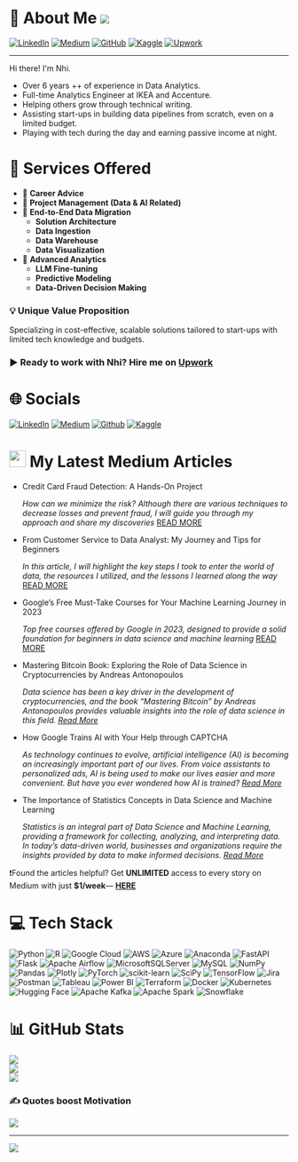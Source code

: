 # 💫 About Me ![](https://komarev.com/ghpvc/?username=yennhi95zz&color=green)

[![LinkedIn](https://img.shields.io/badge/LinkedIn-0A66C2?style=flat-square&logo=linkedin&logoColor=white)](https://www.linkedin.com/in/yennhi95zz/)
[![Medium](https://img.shields.io/badge/Medium-12100E?style=flat-square&logo=medium&logoColor=white)](https://medium.com/@yennhi95zz)
[![GitHub](https://img.shields.io/badge/GitHub-181717?style=flat-square&logo=github&logoColor=white)](https://github.com/yennhi95zz/yennhi95zz)
[![Kaggle](https://img.shields.io/badge/Kaggle-20BEFF?style=flat-square&logo=kaggle&logoColor=white)](https://www.kaggle.com/nhiyen)
[![Upwork](https://img.shields.io/badge/Upwork-6FDA44?style=flat-square&logo=upwork&logoColor=white)](https://www.upwork.com/freelancers/~018cb35a4fd005fbff)

---

Hi there! I'm Nhi.
- Over 6 years ++ of experience in Data Analytics.
- Full-time Analytics Engineer at IKEA and Accenture.
- Helping others grow through technical writing.
- Assisting start-ups in building data pipelines from scratch, even on a limited budget.
- Playing with tech during the day and earning passive income at night.

# 💼 Services Offered

- 💼 **Career Advice**  
- 🚀 **Project Management (Data & AI Related)**  
- 🔄 **End-to-End Data Migration**  
  -  **Solution Architecture**  
  - **Data Ingestion**  
  -  **Data Warehouse**  
  -  **Data Visualization**
- 🧠 **Advanced Analytics**
  - **LLM Fine-tuning**
  - **Predictive Modeling**
  - **Data-Driven Decision Making**

### 💡 Unique Value Proposition  
Specializing in cost-effective, scalable solutions tailored to start-ups with limited tech knowledge and budgets.


### ▶️ **Ready to work with Nhi? Hire me on [Upwork](https://www.upwork.com/freelancers/~018cb35a4fd005fbff)**

# 🌐 Socials
[![LinkedIn](https://img.shields.io/badge/-LinkedIn-blue?style=for-the-badge&logo=linkedin&logoColor=white)](https://www.linkedin.com/in/nhi-yen/)
[![Medium](https://img.shields.io/badge/-Medium-black?style=for-the-badge&logo=medium&logoColor=white)](https://medium.com/@yennhi95zz)
[![Github](https://img.shields.io/badge/-Github-grey?style=for-the-badge&logo=github&logoColor=white)](https://github.com/yennhi95zz)
[![Kaggle](https://img.shields.io/badge/-Kaggle-blue?style=for-the-badge&logo=kaggle&logoColor=white)](https://www.kaggle.com/nhiyen)

# <img src="https://user-images.githubusercontent.com/88694623/222451106-a0f59462-15e7-47e3-95de-eaa020871493.png" width="30" height="30"> My Latest Medium Articles

- Credit Card Fraud Detection: A Hands-On Project
  
  *How can we minimize the risk? Although there are various techniques to decrease losses and prevent fraud, I will guide you through my approach and share my discoveries* [READ MORE](https://medium.com/@yennhi95zz/credit-card-fraud-detection-a-hands-on-project-760cad61b1da)
  
- From Customer Service to Data Analyst: My Journey and Tips for Beginners
  
  *In this article, I will highlight the key steps I took to enter the world of data, the resources I utilized, and the lessons I learned along the way* [READ MORE](https://medium.com/@yennhi95zz/from-customer-service-to-data-analyst-my-journey-and-tips-for-beginners-ec590eb51efd)
  
- Google’s Free Must-Take Courses for Your Machine Learning Journey in 2023
  
  *Top free courses offered by Google in 2023, designed to provide a solid foundation for beginners in data science and machine learning* [READ MORE](https://medium.com/@yennhi95zz/googles-free-must-take-courses-for-your-machine-learning-journey-in-2023-89d22e02ffdb)
  
- Mastering Bitcoin Book: Exploring the Role of Data Science in Cryptocurrencies by Andreas Antonopoulos

  *Data science has been a key driver in the development of cryptocurrencies, and the book “Mastering Bitcoin” by Andreas Antonopoulos provides valuable insights into the role of data science in this field. [Read More](https://medium.com/@yennhi95zz/mastering-bitcoin-book-exploring-the-role-of-data-science-in-cryptocurrencies-by-andreas-354117d3c2e6)*
- How Google Trains AI with Your Help through CAPTCHA

  *As technology continues to evolve, artificial intelligence (AI) is becoming an increasingly important part of our lives. From voice assistants to personalized ads, AI is being used to make our lives easier and more convenient. But have you ever wondered how AI is trained? [Read More](https://medium.com/@yennhi95zz/how-google-trains-ai-with-your-help-through-captcha-876cb4eb4d01)*
- The Importance of Statistics Concepts in Data Science and Machine Learning

  *Statistics is an integral part of Data Science and Machine Learning, providing a framework for collecting, analyzing, and interpreting data. In today’s   data-driven world, businesses and organizations require the insights provided by data to make informed decisions. [Read More](https://medium.com/@yennhi95zz/the-importance-of-statistics-concepts-in-data-science-and-machine-learning-e84451c7b67)*


❗Found the articles helpful? Get **UNLIMITED** access to every story on Medium with just **$1/week**— **[HERE](https://medium.com/@yennhi95zz/membership)**

# 💻 Tech Stack

![Python](https://img.shields.io/badge/python-3670A0?style=plastic&logo=python&logoColor=ffdd54) 
![R](https://img.shields.io/badge/r-%23276DC3.svg?style=plastic&logo=r&logoColor=white) 
![Google Cloud](https://img.shields.io/badge/Google%20Cloud-%234285F4.svg?style=plastic&logo=google-cloud&logoColor=white) 
![AWS](https://img.shields.io/badge/AWS-%23FF9900.svg?style=plastic&logo=amazon-aws&logoColor=white) 
![Azure](https://img.shields.io/badge/azure-%230072C6.svg?style=plastic&logo=azure-devops&logoColor=white) 
![Anaconda](https://img.shields.io/badge/Anaconda-%2344A833.svg?style=plastic&logo=anaconda&logoColor=white) 
![FastAPI](https://img.shields.io/badge/FastAPI-005571?style=plastic&logo=fastapi) 
![Flask](https://img.shields.io/badge/flask-%23000.svg?style=plastic&logo=flask&logoColor=white) 
![Apache Airflow](https://img.shields.io/badge/Apache%20Airflow-017CEE?style=plastic&logo=Apache%20Airflow&logoColor=white) 
![MicrosoftSQLServer](https://img.shields.io/badge/Microsoft%20SQL%20Sever-CC2927?style=plastic&logo=microsoft%20sql%20server&logoColor=white) 
![MySQL](https://img.shields.io/badge/mysql-%2300f.svg?style=plastic&logo=mysql&logoColor=white) 
![NumPy](https://img.shields.io/badge/numpy-%23013243.svg?style=plastic&logo=numpy&logoColor=white) 
![Pandas](https://img.shields.io/badge/pandas-%23150458.svg?style=plastic&logo=pandas&logoColor=white) 
![Plotly](https://img.shields.io/badge/Plotly-%233F4F75.svg?style=plastic&logo=plotly&logoColor=white) 
![PyTorch](https://img.shields.io/badge/PyTorch-%23EE4C2C.svg?style=plastic&logo=PyTorch&logoColor=white) 
![scikit-learn](https://img.shields.io/badge/scikit--learn-%23F7931E.svg?style=plastic&logo=scikit-learn&logoColor=white) 
![SciPy](https://img.shields.io/badge/SciPy-%230C55A5.svg?style=plastic&logo=scipy&logoColor=%white) 
![TensorFlow](https://img.shields.io/badge/TensorFlow-%23FF6F00.svg?style=plastic&logo=TensorFlow&logoColor=white) 
![Jira](https://img.shields.io/badge/jira-%230A0FFF.svg?style=plastic&logo=jira&logoColor=white) 
![Postman](https://img.shields.io/badge/Postman-FF6C37?style=plastic&logo=postman&logoColor=white)
![Tableau](https://img.shields.io/badge/Tableau-E97627?style=plastic&logo=Tableau&logoColor=white)
![Power BI](https://img.shields.io/badge/Power%20BI-F2C811?style=plastic&logo=Power%20BI&logoColor=white)
![Terraform](https://img.shields.io/badge/Terraform-623CE4?style=plastic&logo=Terraform&logoColor=white)
![Docker](https://img.shields.io/badge/Docker-2496ED?style=plastic&logo=docker&logoColor=white)
![Kubernetes](https://img.shields.io/badge/Kubernetes-326CE5?style=plastic&logo=kubernetes&logoColor=white)
![Hugging Face](https://img.shields.io/badge/Hugging%20Face-FFAE39?style=plastic&logo=huggingface&logoColor=black)
![Apache Kafka](https://img.shields.io/badge/Apache%20Kafka-231F20?style=plastic&logo=apachekafka&logoColor=white)
![Apache Spark](https://img.shields.io/badge/Apache%20Spark-E25A1C?style=plastic&logo=apachespark&logoColor=white)
![Snowflake](https://img.shields.io/badge/Snowflake-29B5E8?style=plastic&logo=snowflake&logoColor=white)


# 📊 GitHub Stats
![](https://github-readme-stats.vercel.app/api?username=yennhi95zz&theme=dark&hide_border=false&include_all_commits=true&count_private=true)<br/>
![](https://github-readme-streak-stats.herokuapp.com/?user=yennhi95zz&theme=dark&hide_border=false)<br/>
![](https://github-readme-stats.vercel.app/api/top-langs/?username=yennhi95zz&theme=dark&hide_border=false&include_all_commits=true&count_private=true&layout=compact)

### ✍️ Quotes boost Motivation
![](https://quotes-github-readme.vercel.app/api?type=horizontal&theme=radical)

---
[![](https://visitcount.itsvg.in/api?id=yennhi95zz&icon=0&color=0)](https://visitcount.itsvg.in)

<!-- Proudly created with GPRM ( https://gprm.itsvg.in ) -->
